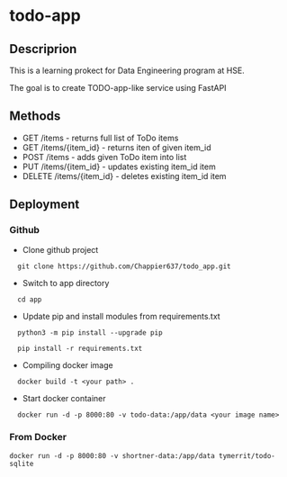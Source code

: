 # todo-app

## Descriprion

This is a learning prokect for Data Engineering program at HSE.

The goal is to create TODO-app-like service using FastAPI

## Methods

- GET /items - returns full list of ToDo items
- GET /items/{item_id} - returns iten of given item_id
- POST /items - adds given ToDo item into list
- PUT /items/{item_id} - updates existing item_id item
- DELETE /items/{item_id} - deletes existing item_id item

## Deployment

### Github

- Clone github project
```
  git clone https://github.com/Chappier637/todo_app.git
```
- Switch to app directory
```
  cd app
```
- Update pip and install modules from requirements.txt
```
  python3 -m pip install --upgrade pip
```
```
  pip install -r requirements.txt
```
- Compiling docker image
```
  docker build -t <your path> .
```
- Start docker container
```
  docker run -d -p 8000:80 -v todo-data:/app/data <your image name>
```

### From Docker
```
docker run -d -p 8000:80 -v shortner-data:/app/data tymerrit/todo-sqlite
```
